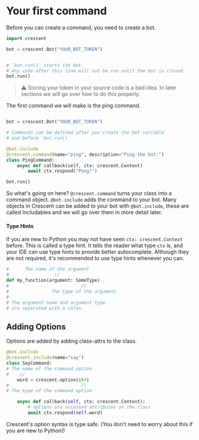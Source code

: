 # Your first command


Before you can create a command, you need to create a bot.

```python
import crescent

bot = crescent.Bot("YOUR_BOT_TOKEN")


# `bot.run()` starts the bot.
# Any code after this line will not be run until the bot is closed. 
bot.run()

```

> ⚠️ Storing your token in your source code is a bad idea. In later sections
> we will go over how to do this properly.


The first command we will make is the ping command.

```python

bot = crescent.Bot("YOUR_BOT_TOKEN")

# Commands can be defined after you create the bot variable
# and before `bot.run()`

@bot.include
@crescent.command(name="ping", description="Ping the bot.")
class PingCommand:
    async def callback(self, ctx: crescent.Context)
        await ctx.respond("Pong!")

bot.run()
```

So what's going on here? `@crescent.command` turns your class into a command object.
`@bot.include` adds the command to your bot. Many objects in Crescent can be added
to your bot with `@bot.include`, these are called Includables and we will go over
them in more detail later.

#### Type Hints

If you are new to Python you may not have seen `ctx: crescent.Context` before. This
is called a type hint. It tells the reader what type `ctx` is, and your IDE can use
type hints to provide better autocomplete. Although they are not required, it's
recommended to use type hints whenever you can.

```python
#      The name of the argument
#                 \/
def my_function(argument: SomeType)
#                           /\
#                The type of the argument
#
# The argument name and argument type
# are seperated with a colon.
```

## Adding Options

Options are added by adding class-attrs to the class.

```python
@bot.include
@crescent.include(name="say")
class SayCommand:
# The name of the command option
#    \/
    word = crescent.option(str)
#                           /\
# The type of the command option

    async def callback(self, ctx: crescent.Context):
        # options are accessed attributes on the class
        await ctx.respond(self.word)
```

Crescent's option syntax is type safe.
(You don't need to worry about this if you are new to Python!)
